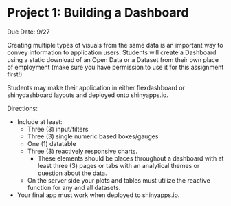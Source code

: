 # Project 1: Building a Dashboard

Due Date: 9/27

Creating multiple types of visuals from the same data is an important way to convey information to application users. Students will create a Dashboard using a static download of an Open Data or a Dataset from their own place of employment (make sure you have permission to use it for this assignment first!) 

Students may make their application in either flexdashboard or shinydashboard layouts and deployed onto shinyapps.io.

Directions: 

* Include at least:
    * Three (3) input/filters
    * Three (3) single numeric based boxes/gauges
    * One (1) datatable
    * Three (3) reactively responsive charts. 
      * These elements should be places throughout a dashboard with at least three (3) pages or tabs with an analytical themes or question about the data. 
  * On the server side your plots and tables must utilize the reactive function for any and all datasets.
* Your final app must work when deployed to shinyapps.io.
